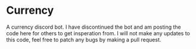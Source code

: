 # Currency
A currency discord bot. I have discontinued the bot and am posting the code here for others to get insperation from. I will not make any updates to this code, feel free to patch any bugs by making a pull request. 
